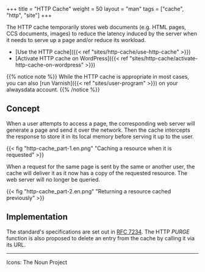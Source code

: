+++
title = "HTTP Cache"
weight = 50
layout = "man"
tags = ["cache", "http", "site"]
+++

The HTTP cache temporarily stores web documents (e.g. HTML pages, CCS documents, images) to reduce the latency induced by the server when it needs to serve up a page and/or reduce its workload.

- [Use the HTTP cache]({{< ref "sites/http-cache/use-http-cache" >}})
- [Activate HTTP cache on WordPress]({{< ref "sites/http-cache/activate-http-cache-on-wordpress" >}})

{{% notice note %}}
While the HTTP cache is appropriate in most cases, you can also [run Varnish]({{< ref "sites/user-program" >}}) on your alwaysdata account.
{{% /notice %}}

## Concept

When a user attempts to access a page, the corresponding web server will generate a page and send it over the network. Then the cache intercepts the response to store it in its local memory before serving it up to the user.

{{< fig "http-cache_part-1.en.png" "Caching a resource when it is requested" >}}

When a request for the same page is sent by the same or another user, the cache will deliver it as it now has a copy of the requested resource. The web server will no longer be queried.

{{< fig "http-cache_part-2.en.png" "Returning a resource cached previously" >}}

## Implementation

The standard's specifications are set out in [RFC 7234](https://tools.ietf.org/html/rfc7234). The HTTP *PURGE* function is also proposed to delete an entry from the cache by calling it via its URL.

---
Icons: The Noun Project

